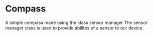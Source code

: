 # Compass
A simple compass made using the class sensor manager
The sensor manager class is used to provide abilites of a sensor to our device.
